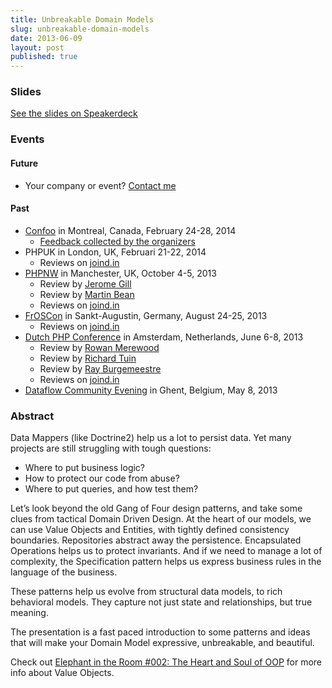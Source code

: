 ```yaml
---
title: Unbreakable Domain Models
slug: unbreakable-domain-models
date: 2013-06-09
layout: post
published: true
---
```


### Slides

<script async class="speakerdeck-embed" data-id="838642907d6c0131238f2adccd741a3a" data-ratio="1.33333333333333" src="//speakerdeck.com/assets/embed.js"></script>
[See the slides on Speakerdeck](https://speakerdeck.com/mathiasverraes/unbreakable-domain-models-phpuk-2014-london#)


### Events


#### Future

- Your company or event? [Contact me](http://verraes.net/#contact)

#### Past

- [Confoo](http://confoo.ca/en/2014/session/unbreakable-domain-models) in Montreal, Canada, February 24-28, 2014
  - [Feedback collected by the organizers](/img/posts/2013-06-09-unbreakable-domain-models/UnbreakableDomainModels-Confoo14-feedback.pdf)
- PHPUK in London, UK, Februari 21-22, 2014
  - Reviews on [joind.in](http://joind.in/talk/view/10690)
- [PHPNW](http://conference.phpnw.org.uk/phpnw13/schedule/mathias-verraes/) in Manchester, UK, October 4-5, 2013
  - Review by [Jerome Gill](http://www.boxuk.com/php-north-west-2013)
  - Review by [Martin Bean](http://martinbean.co.uk/blog/2013/10/09/php-north-west-2013-conference/)
  - Reviews on [joind.in](https://joind.in/9312)
- [FrOSCon](http://programm.froscon.org/2013/events/1243.html) in Sankt-Augustin, Germany, August 24-25, 2013
  - Reviews on [joind.in](http://joind.in/talk/view/9020)
- [Dutch PHP Conference](http://www.phpconference.nl/talks#mathias-verraes-unbreakable-domain-models) in Amsterdam, Netherlands, June 6-8, 2013
  - Review by [Rowan Merewood](http://techportal.inviqa.com/2013/06/12/dpc13/)
  - Review by [Richard Tuin](http://www.enrise.com/2013/06/a-review-of-the-dutch-php-conference-2013/)
  - Review by [Ray Burgemeestre](http://blog.cppse.nl/dutch-php-conference-2013)
  - Reviews on [joind.in](http://joind.in/talk/view/8438)
- [Dataflow Community Evening](http://www.dataflow.be/nl/eerste-community-gent) in Ghent, Belgium, May 8, 2013

### Abstract

Data Mappers (like Doctrine2) help us a lot to persist data. Yet many projects are still struggling with tough questions:
- Where to put business logic?
- How to protect our code from abuse?
- Where to put queries, and how test them?

Let’s look beyond the old Gang of Four design patterns, and take some clues from tactical Domain Driven Design. At the heart of our models, we can use Value Objects and Entities, with tightly defined consistency boundaries. Repositories abstract away the persistence.  Encapsulated Operations helps us to protect invariants. And if we need to manage a lot of complexity, the Specification pattern helps us express business rules in the language of the business.

These patterns help us evolve from structural data models, to rich behavioral models. They capture not just state and relationships, but true meaning.

The presentation is a fast paced introduction to some patterns and ideas that will make your Domain Model expressive, unbreakable, and beautiful.

Check out [Elephant in the Room #002: The Heart and Soul of OOP](http://elephantintheroom.io/blog/2013/10/episode-2-heart-and-soul-of-oop/) for more info about Value Objects.